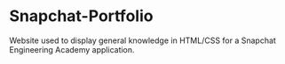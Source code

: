 # Snapchat-Portfolio
Website used to display general knowledge in HTML/CSS for a Snapchat Engineering Academy application.
